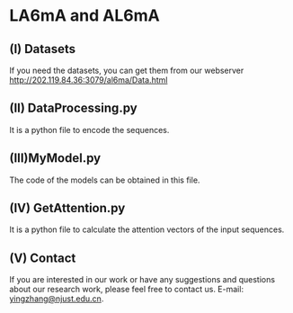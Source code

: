 # LA6mA and AL6mA

## (I) Datasets
If you need the datasets, you can get them from our webserver http://202.119.84.36:3079/al6ma/Data.html
## (II) DataProcessing.py
It is a python file to encode the sequences.
## (III)MyModel.py
The code of the models can be obtained in this file.
## (IV) GetAttention.py
It is a python file to calculate the attention vectors of the input sequences.
## (V) Contact
If you are interested in our work or have any suggestions and questions about our research work, please feel free to contact us. E-mail: 
yingzhang@njust.edu.cn.
